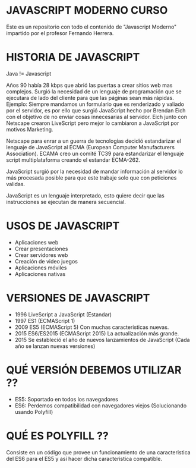 # JAVASCRIPT MODERNO CURSO
Este es un repositorio con todo el contenido de "Javascript Moderno" impartido por el profesor Fernando Herrera.

# HISTORIA DE JAVASCRIPT
Java != Javascript

Años 90 había 28 kbps que abrió las puertas a crear sitios web mas complejos. Surgió la necesidad de un lenguaje de programación que se ejecutara de lado del cliente para que las páginas sean más rápidas. Ejemplo: Siempre mandamos un formulario que es renderizado y valiado por el servidor, es por ello que surgió JavaScript hecho por Brendan Eich con el objetivo de no enviar cosas innecesarias al servidor. Eich junto con Netscape crearon LiveScript pero mejor lo cambiaron a JavaScript por motivos Marketing.

Netscape para enrar a un guerra de tecnologías decidió estandarizar el lenguaje de JavaScript al ECMA (European Computer Manufacturers Association). ECAMA creo un comité TC39 para estandarizar el lenguaje script multiplataforma creando el estandar ECMA-262.

JavaScript surgió por la necesidad de mandar información al servidor lo más procesada posible para que este trabaje solo que con peticiones validas.

JavaScript es un lenguaje interpretado, esto quiere decir que las instrucciones se ejecutan de manera secuencial.

# USOS DE JAVASCRIPT
- Aplicaciones web
- Crear presentaciones
- Crear servidores web
- Creación de video juegos
- Aplicaciones móviles
- Aplicaciones nativas

# VERSIONES DE JAVASCRIPT
- 1996 LiveScript a JavaScript (Estandar)
- 1997 ES1 (ECMAScript 1)
- 2009 ES5 (ECMAScript 5) Con muchas caracteristicas nuevas.
- 2015 ES6/ES2015 (ECMAScript 2015) La actualización más grande.
- 2015 Se estableció el año de nuevos lanzamientos de JavaScript (Cada año se lanzan nuevas versiones)

# QUÉ VERSIÓN DEBEMOS UTILIZAR ??
- ES5: Soportado en todos los navegadores
- ES6: Perdemos compatibilidad con navegadores viejos (Solucionando usando Polyfill)

# QUÉ ES POLYFILL ??
Consiste en un código que provee un funcionamiento de una caracteristica del ES6 para el
ES5 y así hacer dicha caracteristica compatible.
